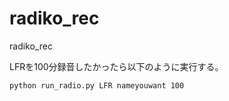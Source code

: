 # radiko_rec

radiko_rec

LFRを100分録音したかったら以下のように実行する。
```
python run_radio.py LFR nameyouwant 100
```
